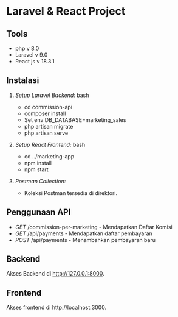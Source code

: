 # Laravel & React Project

## Tools
- php v 8.0
- Laravel v 9.0
- React js v 18.3.1
  
## Instalasi
1. *Setup Laravel Backend:*
    bash
    - cd commission-api
    - composer install
    - Set env DB_DATABASE=marketing_sales
    - php artisan migrate
    - php artisan serve
    

2. *Setup React Frontend:*
    bash
    - cd ../marketing-app
    - npm install
    - npm start
    

3. *Postman Collection:*
   - Koleksi Postman tersedia di direktori.

## Penggunaan API

- *GET* /commission-per-marketing - Mendapatkan Daftar Komisi
- *GET* /api/payments - Mendapatkan daftar pembayaran
- *POST* /api/payments - Menambahkan pembayaran baru

## Backend

Akses Backend di http://127.0.0.1:8000.
## Frontend

Akses frontend di http://localhost:3000.
